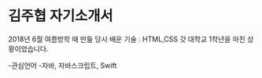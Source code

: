 김주협 자기소개서
==================
2018년 6월 여름방학 때 만듦
당시 배운 기술 : HTML,CSS 갓 대학교 1학년을 마친 상황이었습니다.

-관심언어
  -자바, 자바스크립트, Swift


